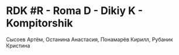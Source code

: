 # RDK #R - Roma D - Dikiy K - Kompitorshik

Сысоев Артём, Останина Анастасия, Понамарёв Кирилл, Рубаник Кристина

